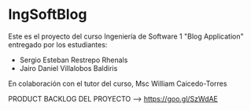 ﻿# IngSoftBlog
Este es el proyecto del curso Ingeniería de Software 1 "Blog Application" entregado por los estudiantes:
- Sergio Esteban Restrepo Rhenals
- Jairo Daniel Villalobos Baldiris

En colaboración con el tutor del curso, Msc William Caicedo-Torres

PRODUCT BACKLOG DEL PROYECTO --> https://goo.gl/SzWdAE
